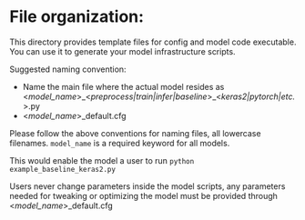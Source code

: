 # File organization:

This directory provides template files for config and model code executable. You can use it to generate your model infrastructure scripts. 

Suggested naming convention:

- Name the main file where the actual model resides as <_model\_name_>\_<_preprocess|train|infer|baseline_>\_<_keras2|pytorch|etc._>.py
- <_model_name_>\_default.cfg

Please follow the above conventions for naming files, all lowercase filenames.
`model_name` is a required keyword for all models.

This would enable the model a user to run `python example_baseline_keras2.py`

Users never change parameters inside the model scripts, any parameters needed for tweaking or optimizing the model
must be provided through <_model_name_>\_default.cfg 
